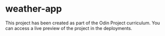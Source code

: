 # weather-app
This project has been created as part of the Odin Project curriculum.
You can access a live preview of the project in the deployments.